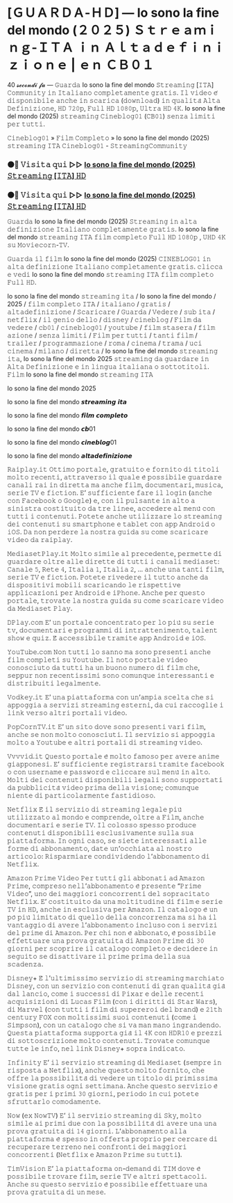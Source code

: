 # [ＧＵＡＲＤＡ-ＨＤ] — Io sono la fine del mondo (２０２５) Ｓｔｒｅａｍｉｎｇ-ＩＴＡ ｉｎ Ａｌｔａｄｅｆｉｎｉｚｉｏｎｅ | ｅｎ ＣＢ０１

40 𝓼𝓮𝓬𝓸𝓷𝓭𝓲 𝓯𝓪 — 𝙶𝚞𝚊𝚛𝚍𝚊 Io sono la fine del mondo 𝚂𝚝𝚛𝚎𝚊𝚖𝚒𝚗𝚐 [𝙸𝚃𝙰] 𝙲𝚘𝚖𝚖𝚞𝚗𝚒𝚝𝚢 𝚒𝚗 𝙸𝚝𝚊𝚕𝚒𝚊𝚗𝚘 𝚌𝚘𝚖𝚙𝚕𝚎𝚝𝚊𝚖𝚎𝚗𝚝𝚎 𝚐𝚛𝚊𝚝𝚒𝚜. 𝙸𝚕 𝚟𝚒𝚍𝚎𝚘 𝚎́ 𝚍𝚒𝚜𝚙𝚘𝚗𝚒𝚋𝚒𝚕𝚎 𝚊𝚗𝚌𝚑𝚎 𝚒𝚗 𝚜𝚌𝚊𝚛𝚒𝚌𝚊 (𝚍𝚘𝚠𝚗𝚕𝚘𝚊𝚍) 𝚒𝚗 𝚚𝚞𝚊𝚕𝚒𝚝𝚊̀ 𝙰𝚕𝚝𝚊 𝙳𝚎𝚏𝚒𝚗𝚒𝚣𝚒𝚘𝚗𝚎, 𝙷𝙳 𝟽𝟸𝟶𝚙, 𝙵𝚞𝚕𝚕 𝙷𝙳 𝟷𝟶𝟾𝟶𝚙, 𝚄𝚕𝚝𝚛𝚊 𝙷𝙳 𝟺𝙺. Io sono la fine del mondo (2025) 𝚜𝚝𝚛𝚎𝚊𝚖𝚒𝚗𝚐 𝙲𝚒𝚗𝚎𝚋𝚕𝚘𝚐𝟶𝟷 (𝙲𝙱𝟶𝟷) 𝚜𝚎𝚗𝚣𝚊 𝚕𝚒𝚖𝚒𝚝𝚒 𝚙𝚎𝚛 𝚝𝚞𝚝𝚝𝚒.

𝙲𝚒𝚗𝚎𝚋𝚕𝚘𝚐𝟶𝟷 » 𝙵𝚒𝚕𝚖 𝙲𝚘𝚖𝚙𝚕𝚎𝚝𝚘 » Io sono la fine del mondo (2025) 𝚜𝚝𝚛𝚎𝚊𝚖𝚒𝚗𝚐 𝙸𝚃𝙰 𝙲𝚒𝚗𝚎𝚋𝚕𝚘𝚐𝟶𝟷 - 𝚂𝚝𝚛𝚎𝚊𝚖𝚒𝚗𝚐𝙲𝚘𝚖𝚖𝚞𝚗𝚒𝚝𝚢

### ⚫🔴 𝚅𝚒𝚜𝚒𝚝𝚊 𝚚𝚞𝚒 ▷▷ [Io sono la fine del mondo (2025) 𝚂𝚝𝚛𝚎𝚊𝚖𝚒𝚗𝚐 [𝙸𝚃𝙰] 𝙷𝙳](https://t.co/gezxYASLVo)

### ⚫🔴 𝚅𝚒𝚜𝚒𝚝𝚊 𝚚𝚞𝚒 ▷▷ [Io sono la fine del mondo (2025) 𝚂𝚝𝚛𝚎𝚊𝚖𝚒𝚗𝚐 [𝙸𝚃𝙰] 𝙷𝙳](https://t.co/gezxYASLVo)

𝙶𝚞𝚊𝚛𝚍𝚊 Io sono la fine del mondo (2025) 𝚂𝚝𝚛𝚎𝚊𝚖𝚒𝚗𝚐 𝚒𝚗 𝚊𝚕𝚝𝚊 𝚍𝚎𝚏𝚒𝚗𝚒𝚣𝚒𝚘𝚗𝚎 𝙸𝚝𝚊𝚕𝚒𝚊𝚗𝚘 𝚌𝚘𝚖𝚙𝚕𝚎𝚝𝚊𝚖𝚎𝚗𝚝𝚎 𝚐𝚛𝚊𝚝𝚒𝚜. Io sono la fine del mondo 𝚜𝚝𝚛𝚎𝚊𝚖𝚒𝚗𝚐 𝙸𝚃𝙰 𝚏𝚒𝚕𝚖 𝚌𝚘𝚖𝚙𝚕𝚎𝚝𝚘 𝙵𝚞𝚕𝚕 𝙷𝙳 𝟷𝟶𝟾𝟶𝚙 , 𝚄𝙷𝙳 𝟺𝙺 𝚜𝚞 𝙼𝚘𝚟𝚒𝚎𝚌𝚘𝚛𝚗-𝚃𝚅.

𝙶𝚞𝚊𝚛𝚍𝚊 𝚒𝚕 𝚏𝚒𝚕𝚖 Io sono la fine del mondo (2025) 𝙲𝙸𝙽𝙴𝙱𝙻𝙾𝙶𝟶𝟷 𝚒𝚗 𝚊𝚕𝚝𝚊 𝚍𝚎𝚏𝚒𝚗𝚒𝚣𝚒𝚘𝚗𝚎 𝙸𝚝𝚊𝚕𝚒𝚊𝚗𝚘 𝚌𝚘𝚖𝚙𝚕𝚎𝚝𝚊𝚖𝚎𝚗𝚝𝚎 𝚐𝚛𝚊𝚝𝚒𝚜. 𝚌𝚕𝚒𝚌𝚌𝚊 𝚎 𝚟𝚎𝚍𝚒 Io sono la fine del mondo 𝚜𝚝𝚛𝚎𝚊𝚖𝚒𝚗𝚐 𝙸𝚃𝙰 𝚏𝚒𝚕𝚖 𝚌𝚘𝚖𝚙𝚕𝚎𝚝𝚘 𝙵𝚞𝚕𝚕 𝙷𝙳.

Io sono la fine del mondo 𝚜𝚝𝚛𝚎𝚊𝚖𝚒𝚗𝚐 𝚒𝚝𝚊 / Io sono la fine del mondo / 2025 / 𝚏𝚒𝚕𝚖 𝚌𝚘𝚖𝚙𝚕𝚎𝚝𝚘 𝙸𝚃𝙰 / 𝚒𝚝𝚊𝚕𝚒𝚊𝚗𝚘 / 𝚐𝚛𝚊𝚝𝚒𝚜 / 𝚊𝚕𝚝𝚊𝚍𝚎𝚏𝚒𝚗𝚒𝚣𝚒𝚘𝚗𝚎 / 𝚂𝚌𝚊𝚛𝚒𝚌𝚊𝚛𝚎 / 𝙶𝚞𝚊𝚛𝚍𝚊 / 𝚅𝚎𝚍𝚎𝚛𝚎 / 𝚜𝚞𝚋 𝚒𝚝𝚊 / 𝚗𝚎𝚝𝚏𝚕𝚒𝚡 / 𝚒𝚕 𝚐𝚎𝚗𝚒𝚘 𝚍𝚎𝚕𝚕𝚘 / 𝚍𝚒𝚜𝚗𝚎𝚢 / 𝚌𝚒𝚗𝚎𝚋𝚕𝚘𝚐 / 𝙵𝚒𝚕𝚖 𝚍𝚊 𝚟𝚎𝚍𝚎𝚛𝚎 / 𝚌𝚋𝟶𝟷 / 𝚌𝚒𝚗𝚎𝚋𝚕𝚘𝚐𝟶𝟷 / 𝚢𝚘𝚞𝚝𝚞𝚋𝚎 / 𝚏𝚒𝚕𝚖 𝚜𝚝𝚊𝚜𝚎𝚛𝚊 / 𝚏𝚒𝚕𝚖 𝚊𝚣𝚒𝚘𝚗𝚎 / 𝚜𝚎𝚗𝚣𝚊 𝚕𝚒𝚖𝚒𝚝𝚒 / 𝙵𝚒𝚕𝚖 𝚙𝚎𝚛 𝚝𝚞𝚝𝚝𝚒 / 𝚝𝚊𝚗𝚝𝚒 𝚏𝚒𝚕𝚖 / 𝚝𝚛𝚊𝚒𝚕𝚎𝚛 / 𝚙𝚛𝚘𝚐𝚛𝚊𝚖𝚖𝚊𝚣𝚒𝚘𝚗𝚎 / 𝚛𝚘𝚖𝚊 / 𝚌𝚒𝚗𝚎𝚖𝚊 / 𝚝𝚛𝚊𝚖𝚊 / 𝚞𝚌𝚒 𝚌𝚒𝚗𝚎𝚖𝚊 / 𝚖𝚒𝚕𝚊𝚗𝚘 / 𝚍𝚒𝚛𝚎𝚝𝚝𝚊 / Io sono la fine del mondo 𝚜𝚝𝚛𝚎𝚊𝚖𝚒𝚗𝚐 𝚒𝚝𝚊, Io sono la fine del mondo 2025 𝚜𝚝𝚛𝚎𝚊𝚖𝚒𝚗𝚐 𝚍𝚊 𝚐𝚞𝚊𝚛𝚍𝚊𝚛𝚎 𝚒𝚗 𝙰𝚕𝚝𝚊 𝙳𝚎𝚏𝚒𝚗𝚒𝚣𝚒𝚘𝚗𝚎 𝚎 𝚒𝚗 𝚕𝚒𝚗𝚐𝚞𝚊 𝚒𝚝𝚊𝚕𝚒𝚊𝚗𝚊 𝚘 𝚜𝚘𝚝𝚝𝚘𝚝𝚒𝚝𝚘𝚕𝚒. 𝙵𝚒𝚕𝚖 Io sono la fine del mondo 𝚜𝚝𝚛𝚎𝚊𝚖𝚒𝚗𝚐 𝙸𝚃𝙰

Io sono la fine del mondo 2025

Io sono la fine del mondo 𝙨𝙩𝙧𝙚𝙖𝙢𝙞𝙣𝙜 𝙞𝙩𝙖

Io sono la fine del mondo 𝙛𝙞𝙡𝙢 𝙘𝙤𝙢𝙥𝙡𝙚𝙩𝙤

Io sono la fine del mondo 𝙘𝙗01

Io sono la fine del mondo 𝙘𝙞𝙣𝙚𝙗𝙡𝙤𝙜01

Io sono la fine del mondo 𝙖𝙡𝙩𝙖𝙙𝙚𝙛𝙞𝙣𝙞𝙯𝙞𝙤𝙣𝙚

𝚁𝚊𝚒𝚙𝚕𝚊𝚢.𝚒𝚝 𝙾𝚝𝚝𝚒𝚖𝚘 𝚙𝚘𝚛𝚝𝚊𝚕𝚎, 𝚐𝚛𝚊𝚝𝚞𝚒𝚝𝚘 𝚎 𝚏𝚘𝚛𝚗𝚒𝚝𝚘 𝚍𝚒 𝚝𝚒𝚝𝚘𝚕𝚒 𝚖𝚘𝚕𝚝𝚘 𝚛𝚎𝚌𝚎𝚗𝚝𝚒, 𝚊𝚝𝚝𝚛𝚊𝚟𝚎𝚛𝚜𝚘 𝚒𝚕 𝚚𝚞𝚊𝚕𝚎 𝚎̀ 𝚙𝚘𝚜𝚜𝚒𝚋𝚒𝚕𝚎 𝚐𝚞𝚊𝚛𝚍𝚊𝚛𝚎 𝚌𝚊𝚗𝚊𝚕𝚒 𝚛𝚊𝚒 𝚒𝚗 𝚍𝚒𝚛𝚎𝚝𝚝𝚊 𝚖𝚊 𝚊𝚗𝚌𝚑𝚎 𝚏𝚒𝚕𝚖, 𝚍𝚘𝚌𝚞𝚖𝚎𝚗𝚝𝚊𝚛𝚒, 𝚖𝚞𝚜𝚒𝚌𝚊, 𝚜𝚎𝚛𝚒𝚎 𝚃𝚅 𝚎 𝚏𝚒𝚌𝚝𝚒𝚘𝚗. 𝙴’ 𝚜𝚞𝚏𝚏𝚒𝚌𝚒𝚎𝚗𝚝𝚎 𝚏𝚊𝚛𝚎 𝚒𝚕 𝚕𝚘𝚐𝚒𝚗 (𝚊𝚗𝚌𝚑𝚎 𝚌𝚘𝚗 𝙵𝚊𝚌𝚎𝚋𝚘𝚘𝚔 𝚘 𝙶𝚘𝚘𝚐𝚕𝚎) 𝚎, 𝚌𝚘𝚗 𝚒𝚕 𝚙𝚞𝚕𝚜𝚊𝚗𝚝𝚎 𝚒𝚗 𝚊𝚕𝚝𝚘 𝚊 𝚜𝚒𝚗𝚒𝚜𝚝𝚛𝚊 𝚌𝚘𝚜𝚝𝚒𝚝𝚞𝚒𝚝𝚘 𝚍𝚊 𝚝𝚛𝚎 𝚕𝚒𝚗𝚎𝚎, 𝚊𝚌𝚌𝚎𝚍𝚎𝚛𝚎 𝚊𝚕 𝚖𝚎𝚗𝚞̀ 𝚌𝚘𝚗 𝚝𝚞𝚝𝚝𝚒 𝚒 𝚌𝚘𝚗𝚝𝚎𝚗𝚞𝚝𝚒. 𝙿𝚘𝚝𝚎𝚝𝚎 𝚊𝚗𝚌𝚑𝚎 𝚞𝚝𝚒𝚕𝚒𝚣𝚣𝚊𝚛𝚎 𝚕𝚘 𝚜𝚝𝚛𝚎𝚊𝚖𝚒𝚗𝚐 𝚍𝚎𝚒 𝚌𝚘𝚗𝚝𝚎𝚗𝚞𝚝𝚒 𝚜𝚞 𝚜𝚖𝚊𝚛𝚝𝚙𝚑𝚘𝚗𝚎 𝚎 𝚝𝚊𝚋𝚕𝚎𝚝 𝚌𝚘𝚗 𝚊𝚙𝚙 𝙰𝚗𝚍𝚛𝚘𝚒𝚍 𝚘 𝚒𝙾𝚂. 𝙳𝚊 𝚗𝚘𝚗 𝚙𝚎𝚛𝚍𝚎𝚛𝚎 𝚕𝚊 𝚗𝚘𝚜𝚝𝚛𝚊 𝚐𝚞𝚒𝚍𝚊 𝚜𝚞 𝚌𝚘𝚖𝚎 𝚜𝚌𝚊𝚛𝚒𝚌𝚊𝚛𝚎 𝚟𝚒𝚍𝚎𝚘 𝚍𝚊 𝚛𝚊𝚒𝚙𝚕𝚊𝚢.

𝙼𝚎𝚍𝚒𝚊𝚜𝚎𝚝𝙿𝚕𝚊𝚢.𝚒𝚝 𝙼𝚘𝚕𝚝𝚘 𝚜𝚒𝚖𝚒𝚕𝚎 𝚊𝚕 𝚙𝚛𝚎𝚌𝚎𝚍𝚎𝚗𝚝𝚎, 𝚙𝚎𝚛𝚖𝚎𝚝𝚝𝚎 𝚍𝚒 𝚐𝚞𝚊𝚛𝚍𝚊𝚛𝚎 𝚘𝚕𝚝𝚛𝚎 𝚊𝚕𝚕𝚎 𝚍𝚒𝚛𝚎𝚝𝚝𝚎 𝚍𝚒 𝚝𝚞𝚝𝚝𝚒 𝚒 𝚌𝚊𝚗𝚊𝚕𝚒 𝚖𝚎𝚍𝚒𝚊𝚜𝚎𝚝: 𝙲𝚊𝚗𝚊𝚕𝚎 𝟻, 𝚁𝚎𝚝𝚎 𝟺, 𝙸𝚝𝚊𝚕𝚒𝚊 𝟷, 𝙸𝚝𝚊𝚕𝚒𝚊 𝟸, … 𝚊𝚗𝚌𝚑𝚎 𝚞𝚗𝚊 𝚝𝚊𝚗𝚝𝚒 𝚏𝚒𝚕𝚖, 𝚜𝚎𝚛𝚒𝚎 𝚃𝚅 𝚎 𝚏𝚒𝚌𝚝𝚒𝚘𝚗. 𝙿𝚘𝚝𝚎𝚝𝚎 𝚛𝚒𝚟𝚎𝚍𝚎𝚛𝚎 𝚒𝚕 𝚝𝚞𝚝𝚝𝚘 𝚊𝚗𝚌𝚑𝚎 𝚍𝚊 𝚍𝚒𝚜𝚙𝚘𝚜𝚒𝚝𝚒𝚟𝚒 𝚖𝚘𝚋𝚒𝚕𝚒 𝚜𝚌𝚊𝚛𝚒𝚌𝚊𝚗𝚍𝚘 𝚕𝚎 𝚛𝚒𝚜𝚙𝚎𝚝𝚝𝚒𝚟𝚎 𝚊𝚙𝚙𝚕𝚒𝚌𝚊𝚣𝚒𝚘𝚗𝚒 𝚙𝚎𝚛 𝙰𝚗𝚍𝚛𝚘𝚒𝚍 𝚎 𝚒𝙿𝚑𝚘𝚗𝚎. 𝙰𝚗𝚌𝚑𝚎 𝚙𝚎𝚛 𝚚𝚞𝚎𝚜𝚝𝚘 𝚙𝚘𝚛𝚝𝚊𝚕𝚎, 𝚝𝚛𝚘𝚟𝚊𝚝𝚎 𝚕𝚊 𝚗𝚘𝚜𝚝𝚛𝚊 𝚐𝚞𝚒𝚍𝚊 𝚜𝚞 𝚌𝚘𝚖𝚎 𝚜𝚌𝚊𝚛𝚒𝚌𝚊𝚛𝚎 𝚟𝚒𝚍𝚎𝚘 𝚍𝚊 𝙼𝚎𝚍𝚒𝚊𝚜𝚎𝚝 𝙿𝚕𝚊𝚢.

𝙳𝙿𝚕𝚊𝚢.𝚌𝚘𝚖 𝙴’ 𝚞𝚗 𝚙𝚘𝚛𝚝𝚊𝚕𝚎 𝚌𝚘𝚗𝚌𝚎𝚗𝚝𝚛𝚊𝚝𝚘 𝚙𝚎𝚛 𝚕𝚘 𝚙𝚒𝚞̀ 𝚜𝚞 𝚜𝚎𝚛𝚒𝚎 𝚝𝚟, 𝚍𝚘𝚌𝚞𝚖𝚎𝚗𝚝𝚊𝚛𝚒 𝚎 𝚙𝚛𝚘𝚐𝚛𝚊𝚖𝚖𝚒 𝚍𝚒 𝚒𝚗𝚝𝚛𝚊𝚝𝚝𝚎𝚗𝚒𝚖𝚎𝚗𝚝𝚘, 𝚝𝚊𝚕𝚎𝚗𝚝 𝚜𝚑𝚘𝚠 𝚎 𝚚𝚞𝚒𝚣. 𝙴̀ 𝚊𝚌𝚌𝚎𝚜𝚜𝚒𝚋𝚒𝚕𝚎 𝚝𝚛𝚊𝚖𝚒𝚝𝚎 𝚊𝚙𝚙 𝙰𝚗𝚍𝚛𝚘𝚒𝚍 𝚎 𝚒𝙾𝚂.

𝚈𝚘𝚞𝚃𝚞𝚋𝚎.𝚌𝚘𝚖 𝙽𝚘𝚗 𝚝𝚞𝚝𝚝𝚒 𝚕𝚘 𝚜𝚊𝚗𝚗𝚘 𝚖𝚊 𝚜𝚘𝚗𝚘 𝚙𝚛𝚎𝚜𝚎𝚗𝚝𝚒 𝚊𝚗𝚌𝚑𝚎 𝚏𝚒𝚕𝚖 𝚌𝚘𝚖𝚙𝚕𝚎𝚝𝚒 𝚜𝚞 𝚈𝚘𝚞𝚝𝚞𝚋𝚎. 𝙸𝚕 𝚗𝚘𝚝𝚘 𝚙𝚘𝚛𝚝𝚊𝚕𝚎 𝚟𝚒𝚍𝚎𝚘 𝚌𝚘𝚗𝚘𝚜𝚌𝚒𝚞𝚝𝚘 𝚍𝚊 𝚝𝚞𝚝𝚝𝚒 𝚑𝚊 𝚞𝚗 𝚋𝚞𝚘𝚗𝚘 𝚗𝚞𝚖𝚎𝚛𝚘 𝚍𝚒 𝚏𝚒𝚕𝚖 𝚌𝚑𝚎, 𝚜𝚎𝚙𝚙𝚞𝚛 𝚗𝚘𝚗 𝚛𝚎𝚌𝚎𝚗𝚝𝚒𝚜𝚜𝚒𝚖𝚒 𝚜𝚘𝚗𝚘 𝚌𝚘𝚖𝚞𝚗𝚚𝚞𝚎 𝚒𝚗𝚝𝚎𝚛𝚎𝚜𝚜𝚊𝚗𝚝𝚒 𝚎 𝚍𝚒𝚜𝚝𝚛𝚒𝚋𝚞𝚒𝚝𝚒 𝚕𝚎𝚐𝚊𝚕𝚖𝚎𝚗𝚝𝚎.

𝚅𝚘𝚍𝚔𝚎𝚢.𝚒𝚝 𝙴’ 𝚞𝚗𝚊 𝚙𝚒𝚊𝚝𝚝𝚊𝚏𝚘𝚛𝚖𝚊 𝚌𝚘𝚗 𝚞𝚗’𝚊𝚖𝚙𝚒𝚊 𝚜𝚌𝚎𝚕𝚝𝚊 𝚌𝚑𝚎 𝚜𝚒 𝚊𝚙𝚙𝚘𝚐𝚐𝚒𝚊 𝚊 𝚜𝚎𝚛𝚟𝚒𝚣𝚒 𝚜𝚝𝚛𝚎𝚊𝚖𝚒𝚗𝚐 𝚎𝚜𝚝𝚎𝚛𝚗𝚒, 𝚍𝚊 𝚌𝚞𝚒 𝚛𝚊𝚌𝚌𝚘𝚐𝚕𝚒𝚎 𝚒 𝚕𝚒𝚗𝚔 𝚟𝚎𝚛𝚜𝚘 𝚊𝚕𝚝𝚛𝚒 𝚙𝚘𝚛𝚝𝚊𝚕𝚒 𝚟𝚒𝚍𝚎𝚘.

𝙿𝚘𝚙𝙲𝚘𝚛𝚗𝚃𝚅.𝚒𝚝 𝙴’ 𝚞𝚗 𝚜𝚒𝚝𝚘 𝚍𝚘𝚟𝚎 𝚜𝚘𝚗𝚘 𝚙𝚛𝚎𝚜𝚎𝚗𝚝𝚒 𝚟𝚊𝚛𝚒 𝚏𝚒𝚕𝚖, 𝚊𝚗𝚌𝚑𝚎 𝚜𝚎 𝚗𝚘𝚗 𝚖𝚘𝚕𝚝𝚘 𝚌𝚘𝚗𝚘𝚜𝚌𝚒𝚞𝚝𝚒. 𝙸𝚕 𝚜𝚎𝚛𝚟𝚒𝚣𝚒𝚘 𝚜𝚒 𝚊𝚙𝚙𝚘𝚐𝚐𝚒𝚊 𝚖𝚘𝚕𝚝𝚘 𝚊 𝚈𝚘𝚞𝚝𝚞𝚋𝚎 𝚎 𝚊𝚕𝚝𝚛𝚒 𝚙𝚘𝚛𝚝𝚊𝚕𝚒 𝚍𝚒 𝚜𝚝𝚛𝚎𝚊𝚖𝚒𝚗𝚐 𝚟𝚒𝚍𝚎𝚘.

𝚅𝚟𝚟𝚟𝚒𝚍.𝚒𝚝 𝚀𝚞𝚎𝚜𝚝𝚘 𝚙𝚘𝚛𝚝𝚊𝚕𝚎 𝚎̀ 𝚖𝚘𝚕𝚝𝚘 𝚏𝚊𝚖𝚘𝚜𝚘 𝚙𝚎𝚛 𝚊𝚟𝚎𝚛𝚎 𝚊𝚗𝚒𝚖𝚎 𝚐𝚒𝚊𝚙𝚙𝚘𝚗𝚎𝚜𝚒. 𝙴’ 𝚜𝚞𝚏𝚏𝚒𝚌𝚒𝚎𝚗𝚝𝚎 𝚛𝚎𝚐𝚒𝚜𝚝𝚛𝚊𝚛𝚜𝚒 𝚝𝚛𝚊𝚖𝚒𝚝𝚎 𝚏𝚊𝚌𝚎𝚋𝚘𝚘𝚔 𝚘 𝚌𝚘𝚗 𝚞𝚜𝚎𝚛𝚗𝚊𝚖𝚎 𝚎 𝚙𝚊𝚜𝚜𝚠𝚘𝚛𝚍 𝚎 𝚌𝚕𝚒𝚌𝚌𝚊𝚛𝚎 𝚜𝚞𝚕 𝚖𝚎𝚗𝚞̀ 𝚒𝚗 𝚊𝚕𝚝𝚘. 𝙼𝚘𝚕𝚝𝚒 𝚍𝚎𝚒 𝚌𝚘𝚗𝚝𝚎𝚗𝚞𝚝𝚒 𝚍𝚒𝚜𝚙𝚘𝚗𝚒𝚋𝚒𝚕𝚒 𝚕𝚎𝚐𝚊𝚕𝚒 𝚜𝚘𝚗𝚘 𝚜𝚞𝚙𝚙𝚘𝚛𝚝𝚊𝚝𝚒 𝚍𝚊 𝚙𝚞𝚋𝚋𝚕𝚒𝚌𝚒𝚝𝚊̀ 𝚟𝚒𝚍𝚎𝚘 𝚙𝚛𝚒𝚖𝚊 𝚍𝚎𝚕𝚕𝚊 𝚟𝚒𝚜𝚒𝚘𝚗𝚎; 𝚌𝚘𝚖𝚞𝚗𝚚𝚞𝚎 𝚗𝚒𝚎𝚗𝚝𝚎 𝚍𝚒 𝚙𝚊𝚛𝚝𝚒𝚌𝚘𝚕𝚊𝚛𝚖𝚎𝚗𝚝𝚎 𝚏𝚊𝚜𝚝𝚒𝚍𝚒𝚘𝚜𝚘.

𝙽𝚎𝚝𝚏𝚕𝚒𝚡 𝙴̀ 𝚒𝚕 𝚜𝚎𝚛𝚟𝚒𝚣𝚒𝚘 𝚍𝚒 𝚜𝚝𝚛𝚎𝚊𝚖𝚒𝚗𝚐 𝚕𝚎𝚐𝚊𝚕𝚎 𝚙𝚒𝚞̀ 𝚞𝚝𝚒𝚕𝚒𝚣𝚣𝚊𝚝𝚘 𝚊𝚕 𝚖𝚘𝚗𝚍𝚘 𝚎 𝚌𝚘𝚖𝚙𝚛𝚎𝚗𝚍𝚎, 𝚘𝚕𝚝𝚛𝚎 𝚊 𝙵𝚒𝚕𝚖, 𝚊𝚗𝚌𝚑𝚎 𝚍𝚘𝚌𝚞𝚖𝚎𝚗𝚝𝚊𝚛𝚒 𝚎 𝚜𝚎𝚛𝚒𝚎 𝚃𝚅. 𝙸𝚕 𝚌𝚘𝚕𝚘𝚜𝚜𝚘 𝚜𝚙𝚎𝚜𝚜𝚘 𝚙𝚛𝚘𝚍𝚞𝚌𝚎 𝚌𝚘𝚗𝚝𝚎𝚗𝚞𝚝𝚒 𝚍𝚒𝚜𝚙𝚘𝚗𝚒𝚋𝚒𝚕𝚒 𝚎𝚜𝚌𝚕𝚞𝚜𝚒𝚟𝚊𝚖𝚎𝚗𝚝𝚎 𝚜𝚞𝚕𝚕𝚊 𝚜𝚞𝚊 𝚙𝚒𝚊𝚝𝚝𝚊𝚏𝚘𝚛𝚖𝚊. 𝙸𝚗 𝚘𝚐𝚗𝚒 𝚌𝚊𝚜𝚘, 𝚜𝚎 𝚜𝚒𝚎𝚝𝚎 𝚒𝚗𝚝𝚎𝚛𝚎𝚜𝚜𝚊𝚝𝚒 𝚊𝚕𝚕𝚎 𝚏𝚘𝚛𝚖𝚎 𝚍𝚒 𝚊𝚋𝚋𝚘𝚗𝚊𝚖𝚎𝚗𝚝𝚘, 𝚍𝚊𝚝𝚎 𝚞𝚗’𝚘𝚌𝚌𝚑𝚒𝚊𝚝𝚊 𝚊𝚕 𝚗𝚘𝚜𝚝𝚛𝚘 𝚊𝚛𝚝𝚒𝚌𝚘𝚕𝚘: 𝚁𝚒𝚜𝚙𝚊𝚛𝚖𝚒𝚊𝚛𝚎 𝚌𝚘𝚗𝚍𝚒𝚟𝚒𝚍𝚎𝚗𝚍𝚘 𝚕’𝚊𝚋𝚋𝚘𝚗𝚊𝚖𝚎𝚗𝚝𝚘 𝚍𝚒 𝙽𝚎𝚝𝚏𝚕𝚒𝚡.

𝙰𝚖𝚊𝚣𝚘𝚗 𝙿𝚛𝚒𝚖𝚎 𝚅𝚒𝚍𝚎𝚘 𝙿𝚎𝚛 𝚝𝚞𝚝𝚝𝚒 𝚐𝚕𝚒 𝚊𝚋𝚋𝚘𝚗𝚊𝚝𝚒 𝚊𝚍 𝙰𝚖𝚊𝚣𝚘𝚗 𝙿𝚛𝚒𝚖𝚎, 𝚌𝚘𝚖𝚙𝚛𝚎𝚜𝚘 𝚗𝚎𝚕𝚕’𝚊𝚋𝚋𝚘𝚗𝚊𝚖𝚎𝚗𝚝𝚘 𝚎̀ 𝚙𝚛𝚎𝚜𝚎𝚗𝚝𝚎 “𝙿𝚛𝚒𝚖𝚎 𝚅𝚒𝚍𝚎𝚘”, 𝚞𝚗𝚘 𝚍𝚎𝚒 𝚖𝚊𝚐𝚐𝚒𝚘𝚛𝚒 𝚌𝚘𝚗𝚌𝚘𝚛𝚛𝚎𝚗𝚝𝚒 𝚍𝚎𝚕 𝚜𝚘𝚙𝚛𝚊𝚌𝚒𝚝𝚊𝚝𝚘 𝙽𝚎𝚝𝚏𝚕𝚒𝚡. 𝙴’ 𝚌𝚘𝚜𝚝𝚒𝚝𝚞𝚒𝚝𝚘 𝚍𝚊 𝚞𝚗𝚊 𝚖𝚘𝚕𝚝𝚒𝚝𝚞𝚍𝚒𝚗𝚎 𝚍𝚒 𝚏𝚒𝚕𝚖 𝚎 𝚜𝚎𝚛𝚒𝚎 𝚃𝚅 𝚒𝚗 𝙷𝙳, 𝚊𝚗𝚌𝚑𝚎 𝚒𝚗 𝚎𝚜𝚌𝚕𝚞𝚜𝚒𝚟𝚊 𝚙𝚎𝚛 𝙰𝚖𝚊𝚣𝚘𝚗. 𝙸𝚕 𝚌𝚊𝚝𝚊𝚕𝚘𝚐𝚘 𝚎̀ 𝚞𝚗 𝚙𝚘̀ 𝚙𝚒𝚞̀ 𝚕𝚒𝚖𝚒𝚝𝚊𝚝𝚘 𝚍𝚒 𝚚𝚞𝚎𝚕𝚕𝚘 𝚍𝚎𝚕𝚕𝚊 𝚌𝚘𝚗𝚌𝚘𝚛𝚛𝚎𝚗𝚣𝚊 𝚖𝚊 𝚜𝚒 𝚑𝚊 𝚒𝚕 𝚟𝚊𝚗𝚝𝚊𝚐𝚐𝚒𝚘 𝚍𝚒 𝚊𝚟𝚎𝚛𝚎 𝚕’𝚊𝚋𝚋𝚘𝚗𝚊𝚖𝚎𝚗𝚝𝚘 𝚒𝚗𝚌𝚕𝚞𝚜𝚘 𝚌𝚘𝚗 𝚒 𝚜𝚎𝚛𝚟𝚒𝚣𝚒 𝚍𝚎𝚕 𝚙𝚛𝚒𝚖𝚎 𝚍𝚒 𝙰𝚖𝚊𝚣𝚘𝚗. 𝙿𝚎𝚛 𝚌𝚑𝚒 𝚗𝚘𝚗 𝚎̀ 𝚊𝚋𝚋𝚘𝚗𝚊𝚝𝚘, 𝚎̀ 𝚙𝚘𝚜𝚜𝚒𝚋𝚒𝚕𝚎 𝚎𝚏𝚏𝚎𝚝𝚝𝚞𝚊𝚛𝚎 𝚞𝚗𝚊 𝚙𝚛𝚘𝚟𝚊 𝚐𝚛𝚊𝚝𝚞𝚒𝚝𝚊 𝚍𝚒 𝙰𝚖𝚊𝚣𝚘𝚗 𝙿𝚛𝚒𝚖𝚎 𝚍𝚒 𝟹𝟶 𝚐𝚒𝚘𝚛𝚗𝚒 𝚙𝚎𝚛 𝚜𝚌𝚘𝚙𝚛𝚒𝚛𝚎 𝚒𝚕 𝚌𝚊𝚝𝚊𝚕𝚘𝚐𝚘 𝚌𝚘𝚖𝚙𝚕𝚎𝚝𝚘 𝚎 𝚍𝚎𝚌𝚒𝚍𝚎𝚛𝚎 𝚒𝚗 𝚜𝚎𝚐𝚞𝚒𝚝𝚘 𝚜𝚎 𝚍𝚒𝚜𝚊𝚝𝚝𝚒𝚟𝚊𝚛𝚎 𝚒𝚕 𝚙𝚛𝚒𝚖𝚎 𝚙𝚛𝚒𝚖𝚊 𝚍𝚎𝚕𝚕𝚊 𝚜𝚞𝚊 𝚜𝚌𝚊𝚍𝚎𝚗𝚣𝚊.

𝙳𝚒𝚜𝚗𝚎𝚢+ 𝙴̀ 𝚕’𝚞𝚕𝚝𝚒𝚖𝚒𝚜𝚜𝚒𝚖𝚘 𝚜𝚎𝚛𝚟𝚒𝚣𝚒𝚘 𝚍𝚒 𝚜𝚝𝚛𝚎𝚊𝚖𝚒𝚗𝚐 𝚖𝚊𝚛𝚌𝚑𝚒𝚊𝚝𝚘 𝙳𝚒𝚜𝚗𝚎𝚢, 𝚌𝚘𝚗 𝚞𝚗 𝚜𝚎𝚛𝚟𝚒𝚣𝚒𝚘 𝚌𝚘𝚗 𝚌𝚘𝚗𝚝𝚎𝚗𝚞𝚝𝚒 𝚍𝚒 𝚐𝚛𝚊𝚗 𝚚𝚞𝚊𝚕𝚒𝚝𝚊̀ 𝚐𝚒𝚊̀ 𝚍𝚊𝚕 𝚕𝚊𝚗𝚌𝚒𝚘, 𝚌𝚘𝚖𝚎 𝚒 𝚜𝚞𝚌𝚌𝚎𝚜𝚜𝚒 𝚍𝚒 𝙿𝚒𝚡𝚊𝚛 𝚎 𝚍𝚎𝚕𝚕𝚎 𝚛𝚎𝚌𝚎𝚗𝚝𝚒 𝚊𝚌𝚚𝚞𝚒𝚜𝚒𝚣𝚒𝚘𝚗𝚒 𝚍𝚒 𝙻𝚞𝚌𝚊𝚜 𝙵𝚒𝚕𝚖 (𝚌𝚘𝚗 𝚒 𝚍𝚒𝚛𝚒𝚝𝚝𝚒 𝚍𝚒 𝚂𝚝𝚊𝚛 𝚆𝚊𝚛𝚜), 𝚍𝚒 𝙼𝚊𝚛𝚟𝚎𝚕 (𝚌𝚘𝚗 𝚝𝚞𝚝𝚝𝚒 𝚒 𝚏𝚒𝚕𝚖 𝚍𝚒 𝚜𝚞𝚙𝚎𝚛𝚎𝚛𝚘𝚒 𝚍𝚎𝚕 𝚋𝚛𝚊𝚗𝚍) 𝚎 𝟸𝟷𝚝𝚑 𝚌𝚎𝚗𝚝𝚞𝚛𝚢 𝙵𝙾𝚇 𝚌𝚘𝚗 𝚖𝚘𝚕𝚝𝚒𝚜𝚜𝚒𝚖𝚒 𝚜𝚞𝚘𝚒 𝚌𝚘𝚗𝚝𝚎𝚗𝚞𝚝𝚒 (𝚌𝚘𝚖𝚎 𝚒 𝚂𝚒𝚖𝚙𝚜𝚘𝚗), 𝚌𝚘𝚗 𝚞𝚗 𝚌𝚊𝚝𝚊𝚕𝚘𝚐𝚘 𝚌𝚑𝚎 𝚜𝚒 𝚟𝚊 𝚖𝚊𝚗 𝚖𝚊𝚗𝚘 𝚒𝚗𝚐𝚛𝚊𝚗𝚍𝚎𝚗𝚍𝚘. 𝚀𝚞𝚎𝚜𝚝𝚊 𝚙𝚒𝚊𝚝𝚝𝚊𝚏𝚘𝚛𝚖𝚊 𝚜𝚞𝚙𝚙𝚘𝚛𝚝𝚊 𝚐𝚒𝚊̀ 𝚒𝚕 𝟺𝙺 𝚌𝚘𝚗 𝙷𝙳𝚁𝟷𝟶 𝚎 𝚙𝚛𝚎𝚣𝚣𝚒 𝚍𝚒 𝚜𝚘𝚝𝚝𝚘𝚜𝚌𝚛𝚒𝚣𝚒𝚘𝚗𝚎 𝚖𝚘𝚕𝚝𝚘 𝚌𝚘𝚗𝚝𝚎𝚗𝚞𝚝𝚒. 𝚃𝚛𝚘𝚟𝚊𝚝𝚎 𝚌𝚘𝚖𝚞𝚗𝚚𝚞𝚎 𝚝𝚞𝚝𝚝𝚎 𝚕𝚎 𝚒𝚗𝚏𝚘, 𝚗𝚎𝚕 𝚕𝚒𝚗𝚔 𝙳𝚒𝚜𝚗𝚎𝚢+ 𝚜𝚘𝚙𝚛𝚊 𝚒𝚗𝚍𝚒𝚌𝚊𝚝𝚘.

𝙸𝚗𝚏𝚒𝚗𝚒𝚝𝚢 𝙴’ 𝚒𝚕 𝚜𝚎𝚛𝚟𝚒𝚣𝚒𝚘 𝚜𝚝𝚛𝚎𝚊𝚖𝚒𝚗𝚐 𝚍𝚒 𝙼𝚎𝚍𝚒𝚊𝚜𝚎𝚝 (𝚜𝚎𝚖𝚙𝚛𝚎 𝚒𝚗 𝚛𝚒𝚜𝚙𝚘𝚜𝚝𝚊 𝚊 𝙽𝚎𝚝𝚏𝚕𝚒𝚡), 𝚊𝚗𝚌𝚑𝚎 𝚚𝚞𝚎𝚜𝚝𝚘 𝚖𝚘𝚕𝚝𝚘 𝚏𝚘𝚛𝚗𝚒𝚝𝚘, 𝚌𝚑𝚎 𝚘𝚏𝚏𝚛𝚎 𝚕𝚊 𝚙𝚘𝚜𝚜𝚒𝚋𝚒𝚕𝚒𝚝𝚊̀ 𝚍𝚒 𝚟𝚎𝚍𝚎𝚛𝚎 𝚞𝚗 𝚝𝚒𝚝𝚘𝚕𝚘 𝚍𝚒 𝚙𝚛𝚒𝚖𝚒𝚜𝚜𝚒𝚖𝚊 𝚟𝚒𝚜𝚒𝚘𝚗𝚎 𝚐𝚛𝚊𝚝𝚒𝚜 𝚘𝚐𝚗𝚒 𝚜𝚎𝚝𝚝𝚒𝚖𝚊𝚗𝚊. 𝙰𝚗𝚌𝚑𝚎 𝚚𝚞𝚎𝚜𝚝𝚘 𝚜𝚎𝚛𝚟𝚒𝚣𝚒𝚘 𝚎̀ 𝚐𝚛𝚊𝚝𝚒𝚜 𝚙𝚎𝚛 𝚒 𝚙𝚛𝚒𝚖𝚒 𝟹𝟶 𝚐𝚒𝚘𝚛𝚗𝚒, 𝚙𝚎𝚛𝚒𝚘𝚍𝚘 𝚒𝚗 𝚌𝚞𝚒 𝚙𝚘𝚝𝚎𝚝𝚎 𝚜𝚏𝚛𝚞𝚝𝚝𝚊𝚛𝚕𝚘 𝚌𝚘𝚖𝚘𝚍𝚊𝚖𝚎𝚗𝚝𝚎.

𝙽𝚘𝚠 (𝚎𝚡 𝙽𝚘𝚠𝚃𝚅) 𝙴’ 𝚒𝚕 𝚜𝚎𝚛𝚟𝚒𝚣𝚒𝚘 𝚜𝚝𝚛𝚎𝚊𝚖𝚒𝚗𝚐 𝚍𝚒 𝚂𝚔𝚢, 𝚖𝚘𝚕𝚝𝚘 𝚜𝚒𝚖𝚒𝚕𝚎 𝚊𝚒 𝚙𝚛𝚒𝚖𝚒 𝚍𝚞𝚎 𝚌𝚘𝚗 𝚕𝚊 𝚙𝚘𝚜𝚜𝚒𝚋𝚒𝚕𝚒𝚝𝚊̀ 𝚍𝚒 𝚊𝚟𝚎𝚛𝚎 𝚞𝚗𝚊 𝚞𝚗𝚊 𝚙𝚛𝚘𝚟𝚊 𝚐𝚛𝚊𝚝𝚞𝚒𝚝𝚊 𝚍𝚒 𝟷𝟺 𝚐𝚒𝚘𝚛𝚗𝚒. 𝙻’𝚊𝚋𝚋𝚘𝚗𝚊𝚖𝚎𝚗𝚝𝚘 𝚊𝚕𝚕𝚊 𝚙𝚒𝚊𝚝𝚝𝚊𝚏𝚘𝚛𝚖𝚊 𝚎̀ 𝚜𝚙𝚎𝚜𝚜𝚘 𝚒𝚗 𝚘𝚏𝚏𝚎𝚛𝚝𝚊 𝚙𝚛𝚘𝚙𝚛𝚒𝚘 𝚙𝚎𝚛 𝚌𝚎𝚛𝚌𝚊𝚛𝚎 𝚍𝚒 𝚛𝚎𝚌𝚞𝚙𝚎𝚛𝚊𝚛𝚎 𝚝𝚎𝚛𝚛𝚎𝚗𝚘 𝚗𝚎𝚒 𝚌𝚘𝚗𝚏𝚛𝚘𝚗𝚝𝚒 𝚍𝚎𝚒 𝚖𝚊𝚐𝚐𝚒𝚘𝚛𝚒 𝚌𝚘𝚗𝚌𝚘𝚛𝚛𝚎𝚗𝚝𝚒 (𝙽𝚎𝚝𝚏𝚕𝚒𝚡 𝚎 𝙰𝚖𝚊𝚣𝚘𝚗 𝙿𝚛𝚒𝚖𝚎 𝚜𝚞 𝚝𝚞𝚝𝚝𝚒).

𝚃𝚒𝚖𝚅𝚒𝚜𝚒𝚘𝚗 𝙴’ 𝚕𝚊 𝚙𝚒𝚊𝚝𝚝𝚊𝚏𝚘𝚛𝚖𝚊 𝚘𝚗-𝚍𝚎𝚖𝚊𝚗𝚍 𝚍𝚒 𝚃𝙸𝙼 𝚍𝚘𝚟𝚎 𝚎̀ 𝚙𝚘𝚜𝚜𝚒𝚋𝚒𝚕𝚎 𝚝𝚛𝚘𝚟𝚊𝚛𝚎 𝚏𝚒𝚕𝚖, 𝚜𝚎𝚛𝚒𝚎 𝚃𝚅 𝚎 𝚊𝚕𝚝𝚛𝚒 𝚜𝚙𝚎𝚝𝚝𝚊𝚌𝚘𝚕𝚒. 𝙰𝚗𝚌𝚑𝚎 𝚜𝚞 𝚚𝚞𝚎𝚜𝚝𝚘 𝚜𝚎𝚛𝚟𝚒𝚣𝚒𝚘 𝚎̀ 𝚙𝚘𝚜𝚜𝚒𝚋𝚒𝚕𝚎 𝚎𝚏𝚏𝚎𝚝𝚝𝚞𝚊𝚛𝚎 𝚞𝚗𝚊 𝚙𝚛𝚘𝚟𝚊 𝚐𝚛𝚊𝚝𝚞𝚒𝚝𝚊 𝚍𝚒 𝚞𝚗 𝚖𝚎𝚜𝚎.
